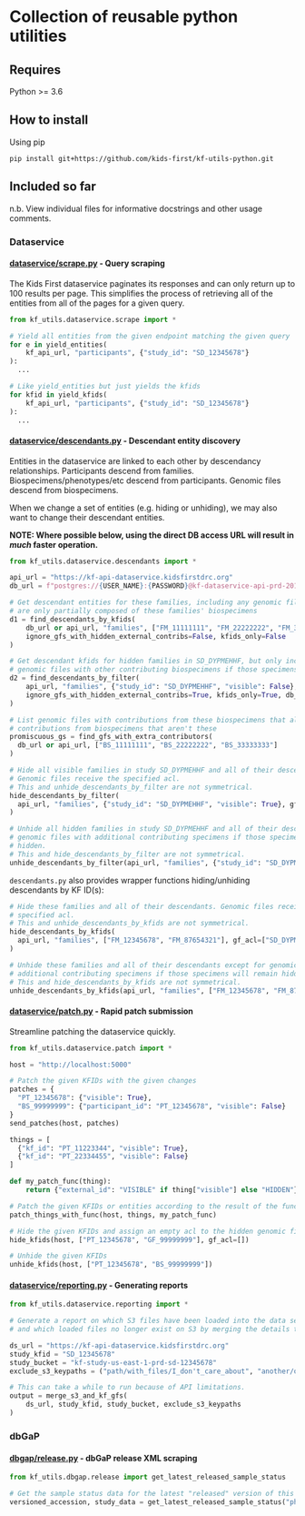 # Collection of reusable python utilities

## Requires

Python >= 3.6

## How to install

Using pip

`pip install git+https://github.com/kids-first/kf-utils-python.git`

## Included so far

n.b. View individual files for informative docstrings and other usage comments.

### Dataservice

#### [dataservice/scrape.py](kf_utils/dataservice/scrape.py) - Query scraping

The Kids First dataservice paginates its responses and can only return up
to 100 results per page. This simplifies the process of retrieving all
of the entities from all of the pages for a given query.

```Python
from kf_utils.dataservice.scrape import *
```

```Python
# Yield all entities from the given endpoint matching the given query
for e in yield_entities(
    kf_api_url, "participants", {"study_id": "SD_12345678"}
):
  ...
```

```Python
# Like yield_entities but just yields the kfids
for kfid in yield_kfids(
    kf_api_url, "participants", {"study_id": "SD_12345678"}
):
  ...
```

#### [dataservice/descendants.py](kf_utils/dataservice/descendants.py) - Descendant entity discovery

Entities in the dataservice are linked to each other by descendancy
relationships. Participants descend from families. Biospecimens/phenotypes/etc
descend from participants. Genomic files descend from biospecimens.

When we change a set of entities (e.g. hiding or unhiding), we may also want to
change their descendant entities.

**NOTE: Where possible below, using the direct DB access URL will result in _much_ faster operation.**

```Python
from kf_utils.dataservice.descendants import *
```

```Python
api_url = "https://kf-api-dataservice.kidsfirstdrc.org"
db_url = f"postgres://{USER_NAME}:{PASSWORD}@kf-dataservice-api-prd-2019-9-11.c3siovbugjym.us-east-1.rds.amazonaws.com:5432/kfpostgresprd"

# Get descendant entities for these families, including any genomic files that
# are only partially composed of these families' biospecimens
d1 = find_descendants_by_kfids(
    db_url or api_url, "families", ["FM_11111111", "FM_22222222", "FM_33333333"],
    ignore_gfs_with_hidden_external_contribs=False, kfids_only=False
)
```

```Python
# Get descendant kfids for hidden families in SD_DYPMEHHF, but only include
# genomic files with other contributing biospecimens if those specimens are visible
d2 = find_descendants_by_filter(
    api_url, "families", {"study_id": "SD_DYPMEHHF", "visible": False},
    ignore_gfs_with_hidden_external_contribs=True, kfids_only=True, db_url=db_url
)
```

```Python
# List genomic files with contributions from these biospecimens that also have
# contributions from biospecimens that aren't these
promiscuous_gs = find_gfs_with_extra_contributors(
  db_url or api_url, ["BS_11111111", "BS_22222222", "BS_33333333"]
)
```

```Python
# Hide all visible families in study SD_DYPMEHHF and all of their descendants.
# Genomic files receive the specified acl.
# This and unhide_descendants_by_filter are not symmetrical.
hide_descendants_by_filter(
  api_url, "families", {"study_id": "SD_DYPMEHHF", "visible": True}, gf_acl=["SD_DYPMEHHF", "phs001436.c999"], db_url=db_url
)
```

```Python
# Unhide all hidden families in study SD_DYPMEHHF and all of their descendants except for
# genomic files with additional contributing specimens if those specimens will remain
# hidden.
# This and hide_descendants_by_filter are not symmetrical.
unhide_descendants_by_filter(api_url, "families", {"study_id": "SD_DYPMEHHF", "visible": False}, db_url=db_url)
```

`descendants.py` also provides wrapper functions hiding/unhiding descendants by KF ID(s):

```Python
# Hide these families and all of their descendants. Genomic files receive the
# specified acl.
# This and unhide_descendants_by_kfids are not symmetrical.
hide_descendants_by_kfids(
  api_url, "families", ["FM_12345678", "FM_87654321"], gf_acl=["SD_DYPMEHHF", "phs001436.c999"], db_url=db_url
)
```

```Python
# Unhide these families and all of their descendants except for genomic files with
# additional contributing specimens if those specimens will remain hidden.
# This and hide_descendants_by_kfids are not symmetrical.
unhide_descendants_by_kfids(api_url, "families", ["FM_12345678", "FM_87654321"], db_url=db_url)
```

#### [dataservice/patch.py](kf_utils/dataservice/patch.py) - Rapid patch submission

Streamline patching the dataservice quickly.

```Python
from kf_utils.dataservice.patch import *
```

```Python
host = "http://localhost:5000"

# Patch the given KFIDs with the given changes
patches = {
  "PT_12345678": {"visible": True},
  "BS_99999999": {"participant_id": "PT_12345678", "visible": False}
}
send_patches(host, patches)
```

```Python
things = [
  {"kf_id": "PT_11223344", "visible": True},
  {"kf_id": "PT_22334455", "visible": False}
]

def my_patch_func(thing):
    return {"external_id": "VISIBLE" if thing["visible"] else "HIDDEN"}

# Patch the given KFIDs or entities according to the result of the function
patch_things_with_func(host, things, my_patch_func)
```

```Python
# Hide the given KFIDs and assign an empty acl to the hidden genomic file
hide_kfids(host, ["PT_12345678", "GF_99999999"], gf_acl=[])
```

```Python
# Unhide the given KFIDs
unhide_kfids(host, ["PT_12345678", "BS_99999999"])
```

#### [dataservice/reporting.py](kf_utils/dataservice/reporting.py) - Generating reports

```Python
from kf_utils.dataservice.reporting import *
```

```Python
# Generate a report on which S3 files have been loaded into the data service
# and which loaded files no longer exist on S3 by merging the details together.

ds_url = "https://kf-api-dataservice.kidsfirstdrc.org"
study_kfid = "SD_12345678"
study_bucket = "kf-study-us-east-1-prd-sd-12345678"
exclude_s3_keypaths = ("path/with_files/I_don't_care_about", "another/one")

# This can take a while to run because of API limitations.
output = merge_s3_and_kf_gfs(
    ds_url, study_kfid, study_bucket, exclude_s3_keypaths
)
```

### dbGaP

#### [dbgap/release.py](kf_utils/dbgap/release.py) - dbGaP release XML scraping

```Python
from kf_utils.dbgap.release import get_latest_released_sample_status
```

```Python
# Get the sample status data for the latest "released" version of this study
versioned_accession, study_data = get_latest_released_sample_status("phs001138")
```
